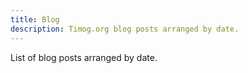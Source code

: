 ```yaml
---
title: Blog
description: Timog.org blog posts arranged by date.
---
```

List of blog posts arranged by date.